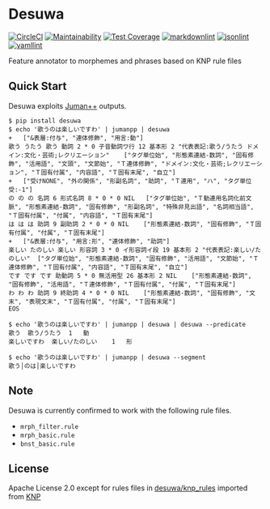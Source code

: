
# Desuwa

[![CircleCI](https://circleci.com/gh/megagonlabs/desuwa.svg?style=svg&circle-token=b10ac94d6822fadf276297d457cf219ba1bea7f6)](https://app.circleci.com/pipelines/github/megagonlabs/desuwa)
[![Maintainability](https://api.codeclimate.com/v1/badges/b8277e89862471dcf827/maintainability)](https://codeclimate.com/github/megagonlabs/desuwa/maintainability)
[![Test Coverage](https://api.codeclimate.com/v1/badges/b8277e89862471dcf827/test_coverage)](https://codeclimate.com/github/megagonlabs/desuwa/test_coverage)
[![markdownlint](https://img.shields.io/badge/markdown-lint-lightgrey)](https://github.com/markdownlint/markdownlint)
[![jsonlint](https://img.shields.io/badge/json-lint-lightgrey)](https://github.com/dmeranda/demjson)
[![yamllint](https://img.shields.io/badge/yaml-lint-lightgrey)](https://github.com/adrienverge/yamllint)

Feature annotator to morphemes and phrases based on KNP rule files

## Quick Start

Desuwa exploits [Juman++](https://github.com/ku-nlp/jumanpp) outputs.

```console
$ pip install desuwa
$ echo '歌うのは楽しいですわ' | jumanpp | desuwa
+	["&表層:付与", "連体修飾", "用言:動"]
歌う うたう 歌う 動詞 2 * 0 子音動詞ワ行 12 基本形 2 "代表表記:歌う/うたう ドメイン:文化・芸術;レクリエーション"	["タグ単位始", "形態素連結-数詞", "固有修飾", "活用語", "文頭", "文節始", "Ｔ連体修飾", "ドメイン:文化・芸術;レクリエーション", "Ｔ固有付属", "内容語", "Ｔ固有末尾", "自立"]
+	["受けNONE", "外の関係", "形副名詞", "助詞", "Ｔ連用", "ハ", "タグ単位受:-1"]
の の の 名詞 6 形式名詞 8 * 0 * 0 NIL	["タグ単位始", "Ｔ動連用名詞化前文脈", "形態素連結-数詞", "固有修飾", "形副名詞", "特殊非見出語", "名詞相当語", "Ｔ固有付属", "付属", "内容語", "Ｔ固有末尾"]
は は は 助詞 9 副助詞 2 * 0 * 0 NIL	["形態素連結-数詞", "固有修飾", "Ｔ固有付属", "付属", "Ｔ固有末尾"]
+	["&表層:付与", "用言:形", "連体修飾", "助詞"]
楽しい たのしい 楽しい 形容詞 3 * 0 イ形容詞イ段 19 基本形 2 "代表表記:楽しい/たのしい"	["タグ単位始", "形態素連結-数詞", "固有修飾", "活用語", "文節始", "Ｔ連体修飾", "Ｔ固有付属", "内容語", "Ｔ固有末尾", "自立"]
です です です 助動詞 5 * 0 無活用型 26 基本形 2 NIL	["形態素連結-数詞", "固有修飾", "活用語", "Ｔ連体修飾", "Ｔ固有付属", "付属", "Ｔ固有末尾"]
わ わ わ 助詞 9 終助詞 4 * 0 * 0 NIL	["形態素連結-数詞", "固有修飾", "文末", "表現文末", "Ｔ固有付属", "付属", "Ｔ固有末尾"]
EOS

$ echo '歌うのは楽しいですわ' | jumanpp | desuwa | desuwa --predicate
歌う	歌う/うたう	1	動
楽しいですわ	楽しい/たのしい	1	形

$ echo '歌うのは楽しいですわ' | jumanpp | desuwa --segment
歌う│のは│楽しいですわ
```

## Note

Desuwa is currently confirmed to work with the following rule files.

- ``mrph_filter.rule``
- ``mrph_basic.rule``
- ``bnst_basic.rule``

## License

Apache License 2.0 except for rules files in [desuwa/knp_rules](desuwa/knp_rules) imported from [KNP](https://github.com/ku-nlp/knp)
